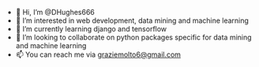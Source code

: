 - 👋 Hi, I’m @DHughes666
- 👀 I’m interested in web development, data mining and machine learning
- 🌱 I’m currently learning django and tensorflow
- 💞️ I’m looking to collaborate on python packages specific for data mining and machine learning
- 📫 You can reach me via graziemolto6@gmail.com

<!---
DHughes666/DHughes666 is a ✨ special ✨ repository because its `README.md` (this file) appears on your GitHub profile.
You can click the Preview link to take a look at your changes.
--->
